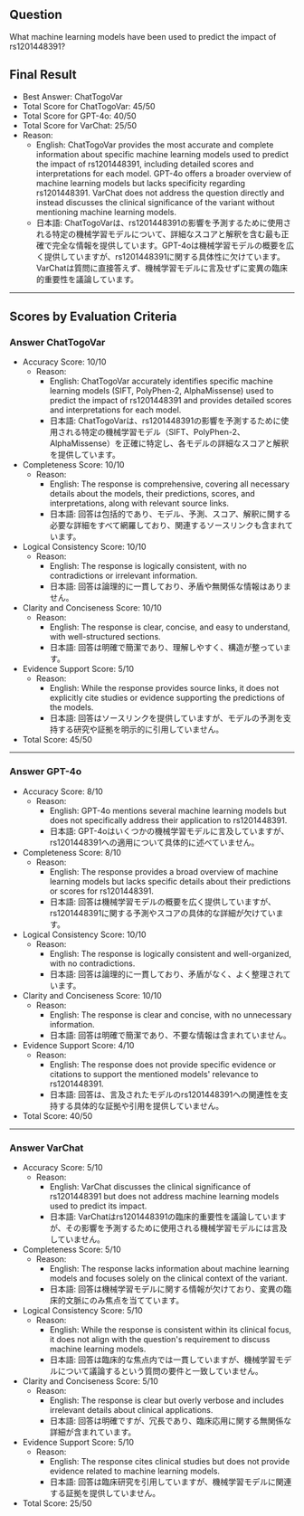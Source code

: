 ## Question

What machine learning models have been used to predict the impact of rs1201448391?

## Final Result

- Best Answer: ChatTogoVar
- Total Score for ChatTogoVar: 45/50
- Total Score for GPT-4o: 40/50
- Total Score for VarChat: 25/50
- Reason:
  - English: ChatTogoVar provides the most accurate and complete information about specific machine learning models used to predict the impact of rs1201448391, including detailed scores and interpretations for each model. GPT-4o offers a broader overview of machine learning models but lacks specificity regarding rs1201448391. VarChat does not address the question directly and instead discusses the clinical significance of the variant without mentioning machine learning models.
  - 日本語: ChatTogoVarは、rs1201448391の影響を予測するために使用される特定の機械学習モデルについて、詳細なスコアと解釈を含む最も正確で完全な情報を提供しています。GPT-4oは機械学習モデルの概要を広く提供していますが、rs1201448391に関する具体性に欠けています。VarChatは質問に直接答えず、機械学習モデルに言及せずに変異の臨床的重要性を議論しています。

---

## Scores by Evaluation Criteria

### Answer ChatTogoVar
- Accuracy Score: 10/10
  - Reason: 
    - English: ChatTogoVar accurately identifies specific machine learning models (SIFT, PolyPhen-2, AlphaMissense) used to predict the impact of rs1201448391 and provides detailed scores and interpretations for each model.
    - 日本語: ChatTogoVarは、rs1201448391の影響を予測するために使用される特定の機械学習モデル（SIFT、PolyPhen-2、AlphaMissense）を正確に特定し、各モデルの詳細なスコアと解釈を提供しています。
- Completeness Score: 10/10
  - Reason: 
    - English: The response is comprehensive, covering all necessary details about the models, their predictions, scores, and interpretations, along with relevant source links.
    - 日本語: 回答は包括的であり、モデル、予測、スコア、解釈に関する必要な詳細をすべて網羅しており、関連するソースリンクも含まれています。
- Logical Consistency Score: 10/10
  - Reason: 
    - English: The response is logically consistent, with no contradictions or irrelevant information.
    - 日本語: 回答は論理的に一貫しており、矛盾や無関係な情報はありません。
- Clarity and Conciseness Score: 10/10
  - Reason: 
    - English: The response is clear, concise, and easy to understand, with well-structured sections.
    - 日本語: 回答は明確で簡潔であり、理解しやすく、構造が整っています。
- Evidence Support Score: 5/10
  - Reason: 
    - English: While the response provides source links, it does not explicitly cite studies or evidence supporting the predictions of the models.
    - 日本語: 回答はソースリンクを提供していますが、モデルの予測を支持する研究や証拠を明示的に引用していません。
- Total Score: 45/50

---

### Answer GPT-4o
- Accuracy Score: 8/10
  - Reason: 
    - English: GPT-4o mentions several machine learning models but does not specifically address their application to rs1201448391.
    - 日本語: GPT-4oはいくつかの機械学習モデルに言及していますが、rs1201448391への適用について具体的に述べていません。
- Completeness Score: 8/10
  - Reason: 
    - English: The response provides a broad overview of machine learning models but lacks specific details about their predictions or scores for rs1201448391.
    - 日本語: 回答は機械学習モデルの概要を広く提供していますが、rs1201448391に関する予測やスコアの具体的な詳細が欠けています。
- Logical Consistency Score: 10/10
  - Reason: 
    - English: The response is logically consistent and well-organized, with no contradictions.
    - 日本語: 回答は論理的に一貫しており、矛盾がなく、よく整理されています。
- Clarity and Conciseness Score: 10/10
  - Reason: 
    - English: The response is clear and concise, with no unnecessary information.
    - 日本語: 回答は明確で簡潔であり、不要な情報は含まれていません。
- Evidence Support Score: 4/10
  - Reason: 
    - English: The response does not provide specific evidence or citations to support the mentioned models' relevance to rs1201448391.
    - 日本語: 回答は、言及されたモデルのrs1201448391への関連性を支持する具体的な証拠や引用を提供していません。
- Total Score: 40/50

---

### Answer VarChat
- Accuracy Score: 5/10
  - Reason: 
    - English: VarChat discusses the clinical significance of rs1201448391 but does not address machine learning models used to predict its impact.
    - 日本語: VarChatはrs1201448391の臨床的重要性を議論していますが、その影響を予測するために使用される機械学習モデルには言及していません。
- Completeness Score: 5/10
  - Reason: 
    - English: The response lacks information about machine learning models and focuses solely on the clinical context of the variant.
    - 日本語: 回答は機械学習モデルに関する情報が欠けており、変異の臨床的文脈にのみ焦点を当てています。
- Logical Consistency Score: 5/10
  - Reason: 
    - English: While the response is consistent within its clinical focus, it does not align with the question's requirement to discuss machine learning models.
    - 日本語: 回答は臨床的な焦点内では一貫していますが、機械学習モデルについて議論するという質問の要件と一致していません。
- Clarity and Conciseness Score: 5/10
  - Reason: 
    - English: The response is clear but overly verbose and includes irrelevant details about clinical applications.
    - 日本語: 回答は明確ですが、冗長であり、臨床応用に関する無関係な詳細が含まれています。
- Evidence Support Score: 5/10
  - Reason: 
    - English: The response cites clinical studies but does not provide evidence related to machine learning models.
    - 日本語: 回答は臨床研究を引用していますが、機械学習モデルに関連する証拠を提供していません。
- Total Score: 25/50